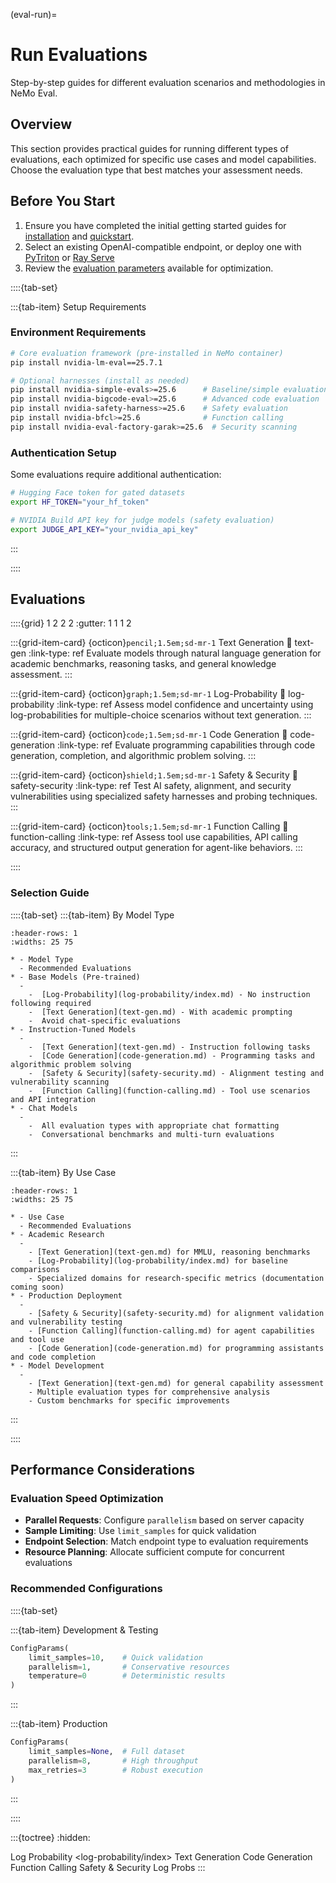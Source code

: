 (eval-run)=

# Run Evaluations

Step-by-step guides for different evaluation scenarios and methodologies in NeMo Eval.

## Overview

This section provides practical guides for running different types of evaluations, each optimized for specific use cases and model capabilities. Choose the evaluation type that best matches your assessment needs.

## Before You Start

1. Ensure you have completed the initial getting started guides for [installation](../../get-started/install.md) and [quickstart](../../get-started/quickstart.md).
1. Select an existing OpenAI-compatible endpoint, or deploy one with [PyTriton](../../deployment/pytriton.md) or [Ray Serve](../../deployment/ray-serve.md)
3. Review the [evaluation parameters](eval-parameters) available for optimization.

::::{tab-set}

:::{tab-item} Setup Requirements

### Environment Requirements

```bash
# Core evaluation framework (pre-installed in NeMo container)
pip install nvidia-lm-eval==25.7.1

# Optional harnesses (install as needed)
pip install nvidia-simple-evals>=25.6      # Baseline/simple evaluations
pip install nvidia-bigcode-eval>=25.6      # Advanced code evaluation  
pip install nvidia-safety-harness>=25.6    # Safety evaluation
pip install nvidia-bfcl>=25.6              # Function calling
pip install nvidia-eval-factory-garak>=25.6  # Security scanning
```

### Authentication Setup

Some evaluations require additional authentication:

```bash
# Hugging Face token for gated datasets
export HF_TOKEN="your_hf_token"

# NVIDIA Build API key for judge models (safety evaluation)
export JUDGE_API_KEY="your_nvidia_api_key"
```

:::

::::

## Evaluations

::::{grid} 1 2 2 2
:gutter: 1 1 1 2

:::{grid-item-card} {octicon}`pencil;1.5em;sd-mr-1` Text Generation
:link: text-gen
:link-type: ref
Evaluate models through natural language generation for academic benchmarks, reasoning tasks, and general knowledge assessment.
:::

:::{grid-item-card} {octicon}`graph;1.5em;sd-mr-1` Log-Probability
:link: log-probability
:link-type: ref
Assess model confidence and uncertainty using log-probabilities for multiple-choice scenarios without text generation.
:::

:::{grid-item-card} {octicon}`code;1.5em;sd-mr-1` Code Generation
:link: code-generation
:link-type: ref
Evaluate programming capabilities through code generation, completion, and algorithmic problem solving.
:::

:::{grid-item-card} {octicon}`shield;1.5em;sd-mr-1` Safety & Security
:link: safety-security
:link-type: ref
Test AI safety, alignment, and security vulnerabilities using specialized safety harnesses and probing techniques.
:::

:::{grid-item-card} {octicon}`tools;1.5em;sd-mr-1` Function Calling
:link: function-calling
:link-type: ref
Assess tool use capabilities, API calling accuracy, and structured output generation for agent-like behaviors.
:::

::::

### Selection Guide

::::{tab-set}
:::{tab-item} By Model Type

```{list-table}
:header-rows: 1
:widths: 25 75

* - Model Type
  - Recommended Evaluations
* - Base Models (Pre-trained)
  -
    -  [Log-Probability](log-probability/index.md) - No instruction following required
    -  [Text Generation](text-gen.md) - With academic prompting
    -  Avoid chat-specific evaluations
* - Instruction-Tuned Models
  -
    -  [Text Generation](text-gen.md) - Instruction following tasks
    -  [Code Generation](code-generation.md) - Programming tasks and algorithmic problem solving
    -  [Safety & Security](safety-security.md) - Alignment testing and vulnerability scanning
    -  [Function Calling](function-calling.md) - Tool use scenarios and API integration
* - Chat Models
  -
    -  All evaluation types with appropriate chat formatting
    -  Conversational benchmarks and multi-turn evaluations
```

:::

:::{tab-item} By Use Case

```{list-table}
:header-rows: 1
:widths: 25 75

* - Use Case
  - Recommended Evaluations
* - Academic Research
  -
    - [Text Generation](text-gen.md) for MMLU, reasoning benchmarks
    - [Log-Probability](log-probability/index.md) for baseline comparisons
    - Specialized domains for research-specific metrics (documentation coming soon)
* - Production Deployment
  -
    - [Safety & Security](safety-security.md) for alignment validation and vulnerability testing
    - [Function Calling](function-calling.md) for agent capabilities and tool use
    - [Code Generation](code-generation.md) for programming assistants and code completion
* - Model Development
  -
    - [Text Generation](text-gen.md) for general capability assessment
    - Multiple evaluation types for comprehensive analysis
    - Custom benchmarks for specific improvements
```

:::

::::

## Performance Considerations

### Evaluation Speed Optimization

- **Parallel Requests**: Configure `parallelism` based on server capacity
- **Sample Limiting**: Use `limit_samples` for quick validation
- **Endpoint Selection**: Match endpoint type to evaluation requirements
- **Resource Planning**: Allocate sufficient compute for concurrent evaluations

### Recommended Configurations

::::{tab-set}

:::{tab-item} Development & Testing
```python
ConfigParams(
    limit_samples=10,    # Quick validation
    parallelism=1,       # Conservative resources
    temperature=0        # Deterministic results
)
```

:::

:::{tab-item} Production

```python
ConfigParams(
    limit_samples=None,  # Full dataset
    parallelism=8,       # High throughput
    max_retries=3        # Robust execution
)
```

:::

::::

:::{toctree}
:hidden:

Log Probability <log-probability/index>
Text Generation <text-gen>
Code Generation <code-generation>
Function Calling <function-calling>
Safety & Security <safety-security>
Log Probs <logprobs>
:::
